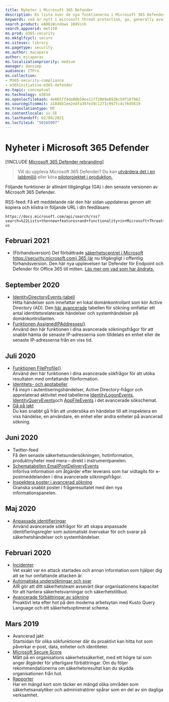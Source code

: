 ```yaml
---
title: Nyheter i Microsoft 365 Defender
description: En lista över de nya funktionerna i Microsoft 365 Defender
keywords: vad är nytt i microsoft threat protection, ga, generally available, capabilities, available, new
search.product: eADQiWindows 10XVcnh
search.appverid: met150
ms.prod: m365-security
ms.mktglfcycl: secure
ms.sitesec: library
ms.pagetype: security
ms.author: macapara
author: mjcaparas
ms.localizationpriority: medium
manager: dansimp
audience: ITPro
ms.collection:
- M365-security-compliance
- m365initiative-m365-defender
ms.topic: conceptual
ms.technology: m365d
ms.openlocfilehash: 4e065ff4da80b50ea11ff2069e8938c59f16f962
ms.sourcegitcommit: a1846b1ee2e4fa397e39c1271c997fc4cf6d5619
ms.translationtype: MT
ms.contentlocale: sv-SE
ms.lasthandoff: 02/09/2021
ms.locfileid: "50165997"
---
```

# <a name="whats-new-in-microsoft-365-defender"></a>Nyheter i Microsoft 365 Defender

[!INCLUDE [Microsoft 365 Defender rebranding](../includes/microsoft-defender.md)]

> Vill du uppleva Microsoft 365 Defender? Du kan [utvärdera det i en labbmiljö](https://aka.ms/mtp-trial-lab) eller köra [pilotprojektet i produktion.](https://aka.ms/m365d-pilotplaybook)
>

Följande funktioner är allmänt tillgängliga (GA) i den senaste versionen av Microsoft 365 Defender.

RSS-feed: Få ett meddelande när den här sidan uppdateras genom att kopiera och klistra in följande URL i din feedläsare:
```http
https://docs.microsoft.com/api/search/rss?search=%22Lists+the+new+features+and+functionality+in+Microsoft+Threat+Protection%22&locale=en-us
```

## <a name="february-2021"></a>Februari 2021
- (Förhandsversion) Det förbättrade [säkerhetscentret i Microsoft https://security.microsoft.com) 365 (är](https://security.microsoft.com) nu tillgängligt i offentlig förhandsversion. Den här nya upplevelsen tar Defender för Endpoint och Defender för Office 365 till mitten. [Läs mer om vad som har ändrats.](https://docs.microsoft.com/microsoft-365/security/mtp/overview-security-center)

## <a name="september-2020"></a>September 2020
- [IdentityDirectoryEvents-tabell](advanced-hunting-identitydirectoryevents-table.md) <br> Hitta händelser som innefattar en lokal domänkontrollant som kör Active Directory (AD). Den [här avancerade](advanced-hunting-overview.md) tabellen för sökning omfattar ett antal identitetsrelaterade händelser och systemhändelser på domänkontrollanten.
- [Funktionen AssignedIPAddresses()](advanced-hunting-assignedipaddresses-function.md) <br> Använd den här funktionen i dina avancerade sökningsfrågor för att snabbt hämta de senaste IP-adresserna som tilldelats en enhet eller de senaste IP-adresserna från en viss tid.

## <a name="july-2020"></a>Juli 2020
- [Funktionen FileProfile()](advanced-hunting-fileprofile-function.md) <br> Använd den här funktionen i dina avancerade sökfrågor för att utöka resultaten med omfattande filinformation.
- [Identitets- och apptabeller](advanced-hunting-schema-tables.md)<br> Få insyn i autentiseringshändelser, Active Directory-frågor och apprelaterad aktivitet med tabellerna [IdentityLogonEvents,](advanced-hunting-identitylogonevents-table.md) [IdentityQueryEvents](advanced-hunting-identityqueryevents-table.md)och [AppFileEvents](advanced-hunting-appfileevents-table.md) i det avancerade sökschemat.
- [Gå på jakt](advanced-hunting-go-hunt.md)<br> Du kan snabbt gå från att undersöka en händelse till att inspektera en viss händelse, en användare, en enhet eller andra enheter på avancerad sökning.

## <a name="june-2020"></a>Juni 2020
- Twitter-feed <br> Få den senaste säkerhetsundersökningen, hotinformation, produktnyheter med mera – direkt i instrumentpanelen.
- [Schematabellen EmailPostDeliveryEvents](advanced-hunting-emailpostdeliveryevents-table.md) <br> Införliva information om åtgärder efter leverans som har vidtagits för e-postmeddelanden i dina avancerade sökningsfrågor.
- [Inspektera poster i avancerad sökning](advanced-hunting-query-results.md#drill-down-from-query-results) <br> Granska snabbt poster i frågeresultatet med den nya informationspanelen.

## <a name="may-2020"></a>Maj 2020
- [Anpassade identifieringar](custom-detections-overview.md) <br> Använd avancerade sökfrågor för att skapa anpassade identifieringsregler som automatiskt övervakar för och svarar på säkerhetshändelser och systemhändelser.

## <a name="february-2020"></a>Februari 2020
- [Incidenter](incidents-overview.md) <br> Vet exakt var en attack startades och annan information som hjälper dig att se hur omfattande attacken är.
- [Automatiska undersökningar och svar](mtp-autoir.md) <br> AIR gör att ditt säkerhetsteam avsevärt ökar organisationens kapacitet för att hantera säkerhetsvarningar och säkerhetstillbud.
- [Avancerade förbättringar av sökning](advanced-hunting-overview.md) <br> Proaktivt leta efter hot på den moderna arbetsytan med Kusto Query Language och ett säkerhetsoptimerat schema.

## <a name="march-2019"></a>Mars 2019
- Avancerad jakt <br> Startsidan för olika sökfunktioner där du proaktivt kan hitta hot som påverkar e-post, data, enheter och identiteter.
- [Microsoft Secure Score](microsoft-secure-score.md) <br> Mått på en organisations säkerhetssäkerhet, med ett högre tal som anger åtgärder för ytterligare förbättringar. Om du följer rekommendationerna om säkerhetsresultat kan du skydda organisationen från hot. 
- [Rapporter](monitoring-and-reporting.md) <br>  Har en mängd kort som täcker en mängd olika områden som säkerhetsanalytiker och administratörer spårar som en del av sin dagliga verksamhet.
